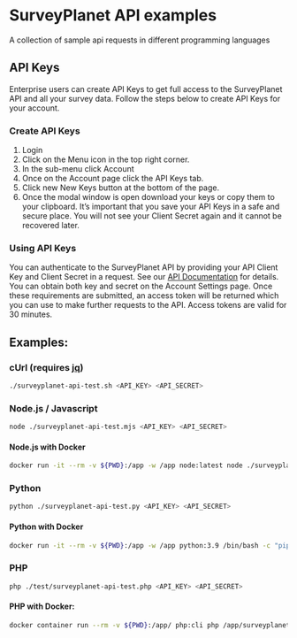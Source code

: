 # SurveyPlanet API examples
A collection of sample api requests in different programming languages

## API Keys
Enterprise users can create API Keys to get full access to the SurveyPlanet API and all your survey data. Follow the steps below to create API Keys for your account.

### Create API Keys
1. Login
1. Click on the Menu icon  in the top right corner.
1. In the sub-menu click  Account
1. Once on the Account page click the API Keys tab.
1. Click new New Keys button at the bottom of the page.
1. Once the modal window is open download your keys or copy them to your clipboard.
It’s important that you save your API Keys in a safe and secure place. You will not see your Client Secret again and it cannot be recovered later.

### Using API Keys
You can authenticate to the SurveyPlanet API by providing your API Client Key and Client Secret in a request. See our [API Documentation](https://api-docs.surveyplanet.com) for details. You can obtain both key and secret on the Account Settings page. Once these requirements are submitted, an access token will be returned which you can use to make further requests to the API. Access tokens are valid for 30 minutes.


## Examples:

### cUrl (requires [jq](https://jqlang.github.io/jq/))

```sh
./surveyplanet-api-test.sh <API_KEY> <API_SECRET>
```

### Node.js / Javascript

```sh
node ./surveyplanet-api-test.mjs <API_KEY> <API_SECRET>
```

#### Node.js with Docker

```sh
docker run -it --rm -v ${PWD}:/app -w /app node:latest node ./surveyplanet-api-test.mjs <API_KEY> <API_SECRET>
```

### Python

```sh
python ./surveyplanet-api-test.py <API_KEY> <API_SECRET>
```

#### Python with Docker

```sh
docker run -it --rm -v ${PWD}:/app -w /app python:3.9 /bin/bash -c "pip install requests && python ./surveyplanet-api-test.py <API_KEY> <API_SECRET>"
```

### PHP

```sh
php ./test/surveyplanet-api-test.php <API_KEY> <API_SECRET>
```

#### PHP with Docker:

```sh
docker container run --rm -v ${PWD}:/app/ php:cli php /app/surveyplanet-api-test.php <API_KEY> <API_SECRET>
```
